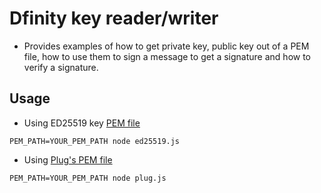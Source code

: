 # Dfinity key reader/writer

- Provides examples of how to get private key, public key out of a PEM file, how to use them to sign a message to get a signature and how to verify a signature.

## Usage
- Using ED25519 key [PEM file](ed25519.js)  
```
PEM_PATH=YOUR_PEM_PATH node ed25519.js
``` 

- Using [Plug's PEM file](plug.js)
```
PEM_PATH=YOUR_PEM_PATH node plug.js
``` 
